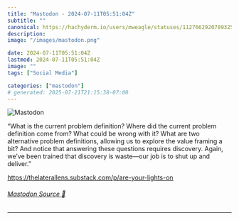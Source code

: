```yaml
---
title: "Mastodon - 2024-07-11T05:51:04Z"
subtitle: ""
canonical: https://hachyderm.io/users/mweagle/statuses/112766292078932524
description:
image: "/images/mastodon.png"

date: 2024-07-11T05:51:04Z
lastmod: 2024-07-11T05:51:04Z
image: ""
tags: ["Social Media"]

categories: ["mastodon"]
# generated: 2025-07-21T21:15:38-07:00
---
```

![Mastodon](/images/mastodon.png)

<p>“What is the current problem definition? Where did the current problem definition come from? What could be wrong with it? What are two alternative problem definitions, allowing us to explore the value framing a bit? And notice that answering these questions requires discovery. Again, we’ve been trained that discovery is waste—our job is to shut up and deliver.”</p><p><a href="https://thelaterallens.substack.com/p/are-your-lights-on" target="_blank" rel="nofollow noopener noreferrer" translate="no"><span class="invisible">https://</span><span class="ellipsis">thelaterallens.substack.com/p/</span><span class="invisible">are-your-lights-on</span></a></p>


###### [Mastodon Source 🐘](https://hachyderm.io/@mweagle/112766292078932524)

___
